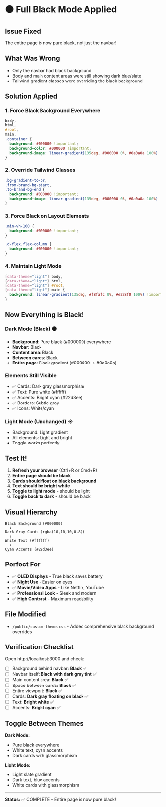 # ⚫ Full Black Mode Applied

## Issue Fixed
The entire page is now pure black, not just the navbar!

## What Was Wrong
- Only the navbar had black background
- Body and main content areas were still showing dark blue/slate
- Tailwind gradient classes were overriding the black background

## Solution Applied

### 1. Force Black Background Everywhere
```css
body,
html,
#root,
main,
.container {
  background: #000000 !important;
  background-color: #000000 !important;
  background-image: linear-gradient(135deg, #000000 0%, #0a0a0a 100%) !important;
}
```

### 2. Override Tailwind Classes
```css
.bg-gradient-to-br,
.from-brand-bg-start,
.to-brand-bg-end {
  background: #000000 !important;
  background-image: linear-gradient(135deg, #000000 0%, #0a0a0a 100%) !important;
}
```

### 3. Force Black on Layout Elements
```css
.min-vh-100 {
  background: #000000 !important;
}

.d-flex.flex-column {
  background: #000000 !important;
}
```

### 4. Maintain Light Mode
```css
[data-theme="light"] body,
[data-theme="light"] html,
[data-theme="light"] #root,
[data-theme="light"] main {
  background: linear-gradient(135deg, #f8fafc 0%, #e2e8f0 100%) !important;
}
```

## Now Everything is Black!

### Dark Mode (Black) ⚫
- **Background**: Pure black (#000000) everywhere
- **Navbar**: Black
- **Content area**: Black
- **Between cards**: Black
- **Entire page**: Black gradient (#000000 → #0a0a0a)

### Elements Still Visible
- ✅ Cards: Dark gray glassmorphism
- ✅ Text: Pure white (#ffffff)
- ✅ Accents: Bright cyan (#22d3ee)
- ✅ Borders: Subtle gray
- ✅ Icons: White/cyan

### Light Mode (Unchanged) ☀️
- Background: Light gradient
- All elements: Light and bright
- Toggle works perfectly

## Test It!

1. **Refresh your browser** (Ctrl+R or Cmd+R)
2. **Entire page should be black**
3. **Cards should float on black background**
4. **Text should be bright white**
5. **Toggle to light mode** - should be light
6. **Toggle back to dark** - should be black

## Visual Hierarchy

```
Black Background (#000000)
  ↓
Dark Gray Cards (rgba(10,10,10,0.8))
  ↓
White Text (#ffffff)
  ↓
Cyan Accents (#22d3ee)
```

## Perfect For

- ✅ **OLED Displays** - True black saves battery
- ✅ **Night Use** - Easier on eyes
- ✅ **Movie/Video Apps** - Like Netflix, YouTube
- ✅ **Professional Look** - Sleek and modern
- ✅ **High Contrast** - Maximum readability

## File Modified
- `/public/custom-theme.css` - Added comprehensive black background overrides

## Verification Checklist

Open http://localhost:3000 and check:

- [ ] Background behind navbar: **Black** ✅
- [ ] Navbar itself: **Black with dark gray tint** ✅
- [ ] Main content area: **Black** ✅
- [ ] Space between cards: **Black** ✅
- [ ] Entire viewport: **Black** ✅
- [ ] Cards: **Dark gray floating on black** ✅
- [ ] Text: **Bright white** ✅
- [ ] Accents: **Bright cyan** ✅

## Toggle Between Themes

**Dark Mode:**
- Pure black everywhere
- White text, cyan accents
- Dark cards with glassmorphism

**Light Mode:**
- Light slate gradient
- Dark text, blue accents
- White cards with glassmorphism

---

**Status:** ✅ COMPLETE - Entire page is now pure black!

